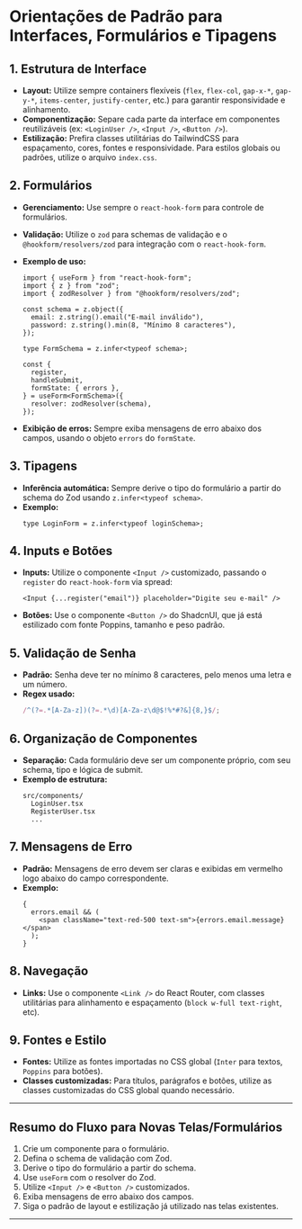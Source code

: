 # Orientações de Padrão para Interfaces, Formulários e Tipagens

## 1. Estrutura de Interface

- **Layout:** Utilize sempre containers flexíveis (`flex`, `flex-col`, `gap-x-*`, `gap-y-*`, `items-center`, `justify-center`, etc.) para garantir responsividade e alinhamento.
- **Componentização:** Separe cada parte da interface em componentes reutilizáveis (ex: `<LoginUser />`, `<Input />`, `<Button />`).
- **Estilização:** Prefira classes utilitárias do TailwindCSS para espaçamento, cores, fontes e responsividade. Para estilos globais ou padrões, utilize o arquivo `index.css`.

## 2. Formulários

- **Gerenciamento:** Use sempre o `react-hook-form` para controle de formulários.
- **Validação:** Utilize o `zod` para schemas de validação e o `@hookform/resolvers/zod` para integração com o `react-hook-form`.
- **Exemplo de uso:**

  ```tsx
  import { useForm } from "react-hook-form";
  import { z } from "zod";
  import { zodResolver } from "@hookform/resolvers/zod";

  const schema = z.object({
    email: z.string().email("E-mail inválido"),
    password: z.string().min(8, "Mínimo 8 caracteres"),
  });

  type FormSchema = z.infer<typeof schema>;

  const {
    register,
    handleSubmit,
    formState: { errors },
  } = useForm<FormSchema>({
    resolver: zodResolver(schema),
  });
  ```

- **Exibição de erros:** Sempre exiba mensagens de erro abaixo dos campos, usando o objeto `errors` do `formState`.

## 3. Tipagens

- **Inferência automática:** Sempre derive o tipo do formulário a partir do schema do Zod usando `z.infer<typeof schema>`.
- **Exemplo:**
  ```tsx
  type LoginForm = z.infer<typeof loginSchema>;
  ```

## 4. Inputs e Botões

- **Inputs:** Utilize o componente `<Input />` customizado, passando o `register` do `react-hook-form` via spread:
  ```tsx
  <Input {...register("email")} placeholder="Digite seu e-mail" />
  ```
- **Botões:** Use o componente `<Button />` do ShadcnUI, que já está estilizado com fonte Poppins, tamanho e peso padrão.

## 5. Validação de Senha

- **Padrão:** Senha deve ter no mínimo 8 caracteres, pelo menos uma letra e um número.
- **Regex usado:**
  ```js
  /^(?=.*[A-Za-z])(?=.*\d)[A-Za-z\d@$!%*#?&]{8,}$/;
  ```

## 6. Organização de Componentes

- **Separação:** Cada formulário deve ser um componente próprio, com seu schema, tipo e lógica de submit.
- **Exemplo de estrutura:**
  ```
  src/components/
    LoginUser.tsx
    RegisterUser.tsx
    ...
  ```

## 7. Mensagens de Erro

- **Padrão:** Mensagens de erro devem ser claras e exibidas em vermelho logo abaixo do campo correspondente.
- **Exemplo:**
  ```tsx
  {
    errors.email && (
      <span className="text-red-500 text-sm">{errors.email.message}</span>
    );
  }
  ```

## 8. Navegação

- **Links:** Use o componente `<Link />` do React Router, com classes utilitárias para alinhamento e espaçamento (`block w-full text-right`, etc).

## 9. Fontes e Estilo

- **Fontes:** Utilize as fontes importadas no CSS global (`Inter` para textos, `Poppins` para botões).
- **Classes customizadas:** Para títulos, parágrafos e botões, utilize as classes customizadas do CSS global quando necessário.

---

## Resumo do Fluxo para Novas Telas/Formulários

1. Crie um componente para o formulário.
2. Defina o schema de validação com Zod.
3. Derive o tipo do formulário a partir do schema.
4. Use `useForm` com o resolver do Zod.
5. Utilize `<Input />` e `<Button />` customizados.
6. Exiba mensagens de erro abaixo dos campos.
7. Siga o padrão de layout e estilização já utilizado nas telas existentes.

---
